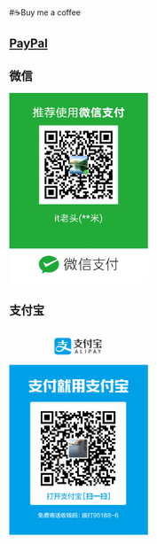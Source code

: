 
#☕️Buy me a coffee


## [PayPal](https://www.paypal.me/hongmili/)

## 微信

<img width="250" src="buy-me-a-coffee-wechat.jpg" />

## 支付宝

<img width="250" src="buy-me-a-coffee-alipay.jpg" />
